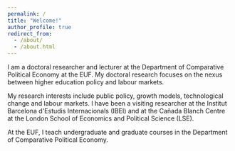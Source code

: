 ```yaml
---
permalink: /
title: "Welcome!"
author_profile: true
redirect_from: 
  - /about/
  - /about.html
---
```


I am a doctoral researcher and lecturer at the Department of Comparative Political Economy at the EUF. My doctoral research focuses on the nexus between higher education policy and labour markets.

My research interests include public policy, growth models, technological change and labour markets. I have been a visiting researcher at the Institut Barcelona d'Estudis Internacionals (IBEI) and at the Cañada Blanch Centre at the London School of Economics and Political Science (LSE).

At the EUF, I teach undergraduate and graduate courses in the Department of Comparative Political Economy.
